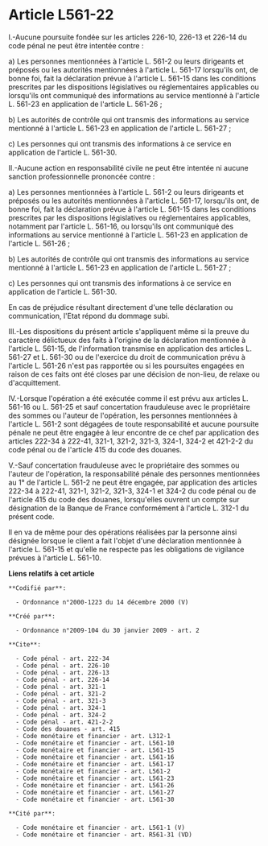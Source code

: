 # Article L561-22

I.-Aucune poursuite fondée sur les articles 226-10, 226-13 et 226-14 du code pénal ne peut être intentée contre : 

a) Les personnes mentionnées à l'article L. 561-2 ou leurs dirigeants et préposés ou les autorités mentionnées à l'article L.
561-17 lorsqu'ils ont, de bonne foi, fait la déclaration prévue à l'article L. 561-15 dans les conditions prescrites par les
dispositions législatives ou réglementaires applicables ou lorsqu'ils ont communiqué des informations au service mentionné à
l'article L. 561-23 en application de l'article L. 561-26 ; 

b) Les autorités de contrôle qui ont transmis des informations au service mentionné à l'article L. 561-23 en application de
l'article L. 561-27 ; 

c) Les personnes qui ont transmis des informations à ce service en application de l'article L. 561-30. 

II.-Aucune action en responsabilité civile ne peut être intentée ni aucune sanction professionnelle prononcée contre : 

a) Les personnes mentionnées à l'article L. 561-2 ou leurs dirigeants et préposés ou les autorités mentionnées à l'article L.
561-17, lorsqu'ils ont, de bonne foi, fait la déclaration prévue à l'article L. 561-15 dans les conditions prescrites par les
dispositions législatives ou réglementaires applicables, notamment par l'article L. 561-16, ou lorsqu'ils ont communiqué des
informations au service mentionné à l'article L. 561-23 en application de l'article L. 561-26 ; 

b) Les autorités de contrôle qui ont transmis des informations au service mentionné à l'article L. 561-23 en application de
l'article L. 561-27 ; 

c) Les personnes qui ont transmis des informations à ce service en application de l'article L. 561-30. 

En cas de préjudice résultant directement d'une telle déclaration ou communication, l'Etat répond du dommage subi. 

III.-Les dispositions du présent article s'appliquent même si la preuve du caractère délictueux des faits à l'origine de la
déclaration mentionnée à l'article L. 561-15, de l'information transmise en application des articles L. 561-27 et L. 561-30
ou de l'exercice du droit de communication prévu à l'article L. 561-26 n'est pas rapportée ou si les poursuites engagées en
raison de ces faits ont été closes par une décision de non-lieu, de relaxe ou d'acquittement. 

IV.-Lorsque l'opération a été exécutée comme il est prévu aux articles L. 561-16 ou L. 561-25 et sauf concertation
frauduleuse avec le propriétaire des sommes ou l'auteur de l'opération, les personnes mentionnées à l'article L. 561-2 sont
dégagées de toute responsabilité et aucune poursuite pénale ne peut être engagée à leur encontre de ce chef par application
des articles 222-34 à 222-41, 321-1, 321-2, 321-3, 324-1, 324-2 et 421-2-2 du code pénal ou de l'article 415 du code des
douanes.

V.-Sauf concertation frauduleuse avec le propriétaire des sommes ou l'auteur de l'opération, la responsabilité pénale des
personnes mentionnées au 1° de l'article L. 561-2 ne peut être engagée, par application des articles 222-34 à 222-41, 321-1,
321-2, 321-3, 324-1 et 324-2 du code pénal ou de l'article 415 du code des douanes, lorsqu'elles ouvrent un compte sur
désignation de la Banque de France conformément à l'article L. 312-1 du présent code. 

Il en va de même pour des opérations réalisées par la personne ainsi désignée lorsque le client a fait l'objet d'une
déclaration mentionnée à l'article L. 561-15 et qu'elle ne respecte pas les obligations de vigilance prévues à l'article L.
561-10.

**Liens relatifs à cet article**

	**Codifié par**:

	  - Ordonnance n°2000-1223 du 14 décembre 2000 (V)

	**Créé par**:

	  - Ordonnance n°2009-104 du 30 janvier 2009 - art. 2

	**Cite**:

	  - Code pénal - art. 222-34
	  - Code pénal - art. 226-10
	  - Code pénal - art. 226-13
	  - Code pénal - art. 226-14
	  - Code pénal - art. 321-1
	  - Code pénal - art. 321-2
	  - Code pénal - art. 321-3
	  - Code pénal - art. 324-1
	  - Code pénal - art. 324-2
	  - Code pénal - art. 421-2-2
	  - Code des douanes - art. 415
	  - Code monétaire et financier - art. L312-1
	  - Code monétaire et financier - art. L561-10
	  - Code monétaire et financier - art. L561-15
	  - Code monétaire et financier - art. L561-16
	  - Code monétaire et financier - art. L561-17
	  - Code monétaire et financier - art. L561-2
	  - Code monétaire et financier - art. L561-23
	  - Code monétaire et financier - art. L561-26
	  - Code monétaire et financier - art. L561-27
	  - Code monétaire et financier - art. L561-30

	**Cité par**:

	  - Code monétaire et financier - art. L561-1 (V)
	  - Code monétaire et financier - art. R561-31 (VD)
